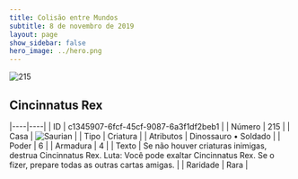 ```yaml
---
title: Colisão entre Mundos
subtitle: 8 de novembro de 2019
layout: page
show_sidebar: false
hero_image: ../hero.png
---
```


![215](https://cdn.keyforgegame.com/media/card_front/pt/452_215_C96P9R868WJR_pt.png)

## Cincinnatus Rex

|----|----|
| ID | c1345907-6fcf-45cf-9087-6a3f1df2beb1 |
| Número | 215 |
| Casa | ![Saurian](https://archonarcana.com/images/thumb/9/9e/Saurian_P.png/22px-Saurian_P.png "Sauro") |
| Tipo | Criatura |
| Atributos | Dinossauro • Soldado |
| Poder | 6 |
| Armadura | 4 |
| Texto | Se não houver criaturas inimigas, destrua Cincinnatus Rex. Luta: Você pode exaltar Cincinnatus Rex. Se o fizer, prepare todas as outras cartas amigas. |
| Raridade | Rara |
